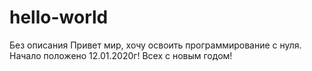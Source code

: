 # hello-world
Без описания 
Привет мир, хочу освоить программирование с нуля. Начало положено 12.01.2020г! Всех с новым годом!
